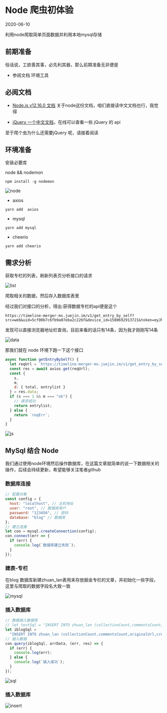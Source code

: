 <!-- README.md -->

# Node 爬虫初体验

2020-06-10

利用node爬取简单页面数据并利用本地mysql存储

## 前期准备

俗话说，工欲善其事，必先利其器，那么前期准备无非便是

* 参阅文档
环境工具

## 必阅文档


* [Node.js v12.16.0 文档](http://nodejs.cn/api/)
关于node这份文档，咱们直接读中文文档也行，我觉得


* [jQuery 一个中文文档](https://www.jquery123.com/)，在线可以查看一些 jQuery 的 api


至于爬个虫为什么还需要jQuery 呢，请接着阅读

## 环境准备

安装必要库

node && nodemon

```
npm install -g nodemon
```

![node](node.png)

* axios

```
yarn add  axios
```


* mysql

```
yarn add mysql
```

* cheerio

```
yarn add cheerio
```


## 需求分析

获取专栏的列表，刷新列表页分析接口的请求

![list](list.png)

爬取相关的数据，然后存入数据库表里

经过我们对接口的分析，得出:获得数据专栏的api便是这个
```
https://timeline-merger-ms.juejin.im/v1/get_entry_by_self?src=web&uid=5cf00b7c6fb9a07eba2c226f&device_id=1580692913721&token=eyJhY2Nlc3NfdG9rZW4iOiJqa3FzYTJaUzB3cTY3VVBoIiwicmVmcmVzaF90b2tlbiI6ImJrcG9LMnAyaUlSUFRvSFUiLCJ0b2tlbl90eXBlIjoibWFjIiwiZXhwaXJlX2luIjoyNTkyMDAwfQ%3D%3D&targetUid=5cf00b7c6fb9a07eba2c226f&type=post&limit=20&order=createdAt
```

发现可以直接浏览器地址栏查询，目前来看的话只有14条，因为我才刚刚写14条

![data](data.png)

那我们就在 node 环境下跑一下这个接口

```js
async function getEntryBySelf() {
  let reqUrl = `https://timeline-merger-ms.juejin.im/v1/get_entry_by_self?src=web&uid=5cf00b7c6fb9a07eba2c226f&device_id=1580692913721&token=eyJhY2Nlc3NfdG9rZW4iOiJqa3FzYTJaUzB3cTY3VVBoIiwicmVmcmVzaF90b2tlbiI6ImJrcG9LMnAyaUlSUFRvSFUiLCJ0b2tlbl90eXBlIjoibWFjIiwiZXhwaXJlX2luIjoyNTkyMDAwfQ%3D%3D&targetUid=5cf00b7c6fb9a07eba2c226f&type=post&limit=20&order=createdAt`;
  const res = await axios.get(reqUrl);
  const {
    s,
    m,
    d: { total, entrylist }
  } = res.data;
  if (s === 1 && m === "ok") {
    // 请求成功
    return entrylist;
  } else {
    return `reqErr`;
  }
}
```
![js](js.png)

## MySql 结合 Node

我们通过使用node环境然后操作数据库，在这篇文章就简单的说一下数据相关的操作，后续会持续更新，希望能够关注笔者github

### 数据库连接

```js
// 配置对象
const config = {
  host: "localhost", // 主机地址
  user: "root", // 数据库用户
  password: "123456", // 密码
  database: "blog" // 数据库
};
// 建立连接
let con = mysql.createConnection(config);
con.connect(err => {
  if (err) {
    console.log(`数据库建立失败`);
  }
});
```

### 建表-专栏

在blog 数据库新建zhuan_lan表用来存放掘金专栏的文章，并初始化一些字段，这里与爬取的数据字段名大致一致

![mysql](mysql.png)

### 插入数据库

```js
// 数据插入数据库
// let testSql = "INSERT INTO zhuan_lan (collectionCount,commentsCount,originalUrl,createdAt,screenshot,content,titlte,category,viewsCount,summaryInfo) VALUES (21,2121,'212','212','212','212','212','221','2121','212')";
let iblogSql =
  "INSERT INTO zhuan_lan (collectionCount,commentsCount,originalUrl,createdAt,screenshot,content,titlte,category,viewsCount,summaryInfo) VALUES (?,?,?,?,?,?,?,?,?,?)";
// 插入数据
con.query(iblogSql, arrData, (err, res) => {
  if (err) {
    console.log(err);
  } else {
    console.log(`插入成功`);
  }
});
```

![sql](sql.png)

### 插入数据库

![insert](insert.png)

